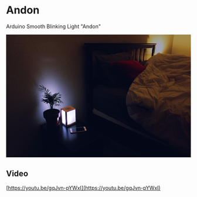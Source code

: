 # Andon
Arduino Smooth Blinking Light "Andon"

![Andon](andon.jpg)

## Video
[https://youtu.be/gqJvn-pYWxI](https://youtu.be/gqJvn-pYWxI)
